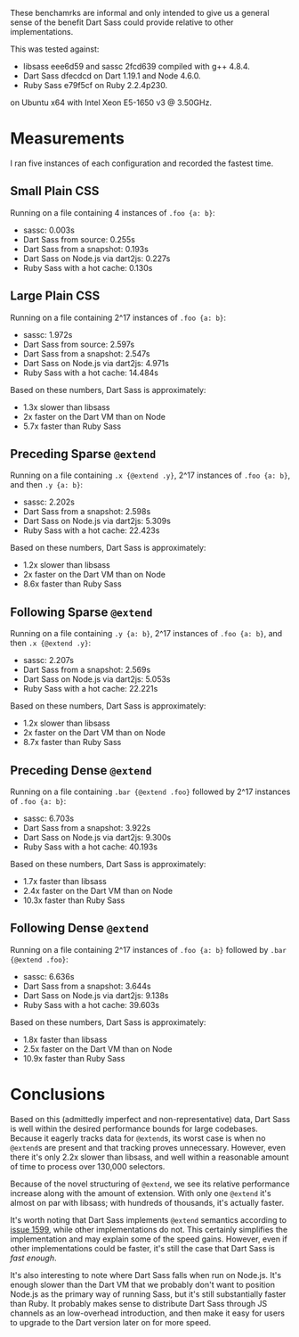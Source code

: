 These benchamrks are informal and only intended to give us a general sense of
the benefit Dart Sass could provide relative to other implementations.

This was tested against:

* libsass eee6d59 and sassc 2fcd639 compiled with g++ 4.8.4.
* Dart Sass dfecdcd on Dart 1.19.1 and Node 4.6.0.
* Ruby Sass e79f5cf on Ruby 2.2.4p230.

on Ubuntu x64 with Intel Xeon E5-1650 v3 @ 3.50GHz.

# Measurements

I ran five instances of each configuration and recorded the fastest time.

## Small Plain CSS

Running on a file containing 4 instances of `.foo {a: b}`:

* sassc: 0.003s
* Dart Sass from source: 0.255s
* Dart Sass from a snapshot: 0.193s
* Dart Sass on Node.js via dart2js: 0.227s
* Ruby Sass with a hot cache: 0.130s

## Large Plain CSS

Running on a file containing 2^17 instances of `.foo {a: b}`:

* sassc: 1.972s
* Dart Sass from source: 2.597s
* Dart Sass from a snapshot: 2.547s
* Dart Sass on Node.js via dart2js: 4.971s
* Ruby Sass with a hot cache: 14.484s

Based on these numbers, Dart Sass is approximately:

* 1.3x slower than libsass
* 2x faster on the Dart VM than on Node
* 5.7x faster than Ruby Sass

## Preceding Sparse `@extend`

Running on a file containing `.x {@extend .y}`, 2^17 instances of `.foo {a: b}`,
and then `.y {a: b}`:

* sassc: 2.202s
* Dart Sass from a snapshot: 2.598s
* Dart Sass on Node.js via dart2js: 5.309s
* Ruby Sass with a hot cache: 22.423s

Based on these numbers, Dart Sass is approximately:

* 1.2x slower than libsass
* 2x faster on the Dart VM than on Node
* 8.6x faster than Ruby Sass

## Following Sparse `@extend`

Running on a file containing `.y {a: b}`, 2^17 instances of `.foo {a: b}`,
and then `.x {@extend .y}`:

* sassc: 2.207s
* Dart Sass from a snapshot: 2.569s
* Dart Sass on Node.js via dart2js: 5.053s
* Ruby Sass with a hot cache: 22.221s

Based on these numbers, Dart Sass is approximately:

* 1.2x slower than libsass
* 2x faster on the Dart VM than on Node
* 8.7x faster than Ruby Sass

## Preceding Dense `@extend`

Running on a file containing `.bar {@extend .foo}` followed by 2^17 instances of
`.foo {a: b}`:

* sassc: 6.703s
* Dart Sass from a snapshot: 3.922s
* Dart Sass on Node.js via dart2js: 9.300s
* Ruby Sass with a hot cache: 40.193s

Based on these numbers, Dart Sass is approximately:

* 1.7x faster than libsass
* 2.4x faster on the Dart VM than on Node
* 10.3x faster than Ruby Sass

## Following Dense `@extend`

Running on a file containing 2^17 instances of `.foo {a: b}` followed by
`.bar {@extend .foo}`:

* sassc: 6.636s
* Dart Sass from a snapshot: 3.644s
* Dart Sass on Node.js via dart2js: 9.138s
* Ruby Sass with a hot cache: 39.603s

Based on these numbers, Dart Sass is approximately:

* 1.8x faster than libsass
* 2.5x faster on the Dart VM than on Node
* 10.9x faster than Ruby Sass

# Conclusions

Based on this (admittedly imperfect and non-representative) data, Dart Sass is
well within the desired performance bounds for large codebases. Because it
eagerly tracks data for `@extend`s, its worst case is when no `@extend`s are
present and that tracking proves unnecessary. However, even there it's only 2.2x
slower than libsass, and well within a reasonable amount of time to process over
130,000 selectors.

Because of the novel structuring of `@extend`, we see its relative performance
increase along with the amount of extension. With only one `@extend` it's almost
on par with libsass; with hundreds of thousands, it's actually faster.

It's worth noting that Dart Sass implements `@extend` semantics according to
[issue 1599][1599], while other implementations do not. This certainly simplifies
the implementation and may explain some of the speed gains. However, even if
other implementations could be faster, it's still the case that Dart Sass is
*fast enough*.

It's also interesting to note where Dart Sass falls when run on Node.js. It's
enough slower than the Dart VM that we probably don't want to position Node.js
as the primary way of running Sass, but it's still substantially faster than
Ruby. It probably makes sense to distribute Dart Sass through JS channels as an
low-overhead introduction, and then make it easy for users to upgrade to the
Dart version later on for more speed.

[1599]: https://github.com/sass/sass/issues/1599

